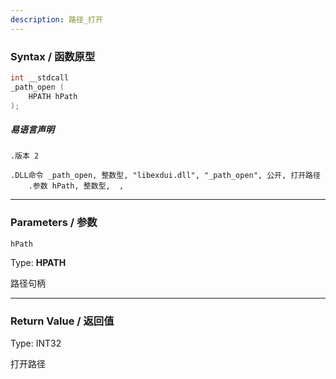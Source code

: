```yaml
---
description: 路径_打开
---
```


### Syntax / 函数原型

```C++
int __stdcall 
_path_open (
    HPATH hPath
);
```

##### 易语言声明

```Elang
.版本 2

.DLL命令 _path_open, 整数型, "libexdui.dll", "_path_open", 公开, 打开路径
    .参数 hPath, 整数型,  , 

```

---

### Parameters / 参数

`hPath`

Type: **HPATH**

路径句柄

---

### Return Value / 返回值

Type: INT32

打开路径
